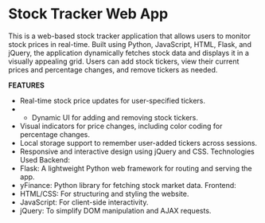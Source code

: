 # Stock Tracker Web App

This is a web-based stock tracker application that allows users to monitor stock prices in real-time. Built using Python, JavaScript, HTML, Flask, and jQuery, the application dynamically fetches stock data and displays it in a visually appealing grid. Users can add stock tickers, view their current prices and percentage changes, and remove tickers as needed.

**FEATURES**

- Real-time stock price updates for user-specified tickers.
- - Dynamic UI for adding and removing stock tickers.
- Visual indicators for price changes, including color coding for percentage changes.
- Local storage support to remember user-added tickers across sessions.
- Responsive and interactive design using jQuery and CSS.
  Technologies Used
  Backend:
- Flask: A lightweight Python web framework for routing and serving the app.
- yFinance: Python library for fetching stock market data.
  Frontend:
- HTML/CSS: For structuring and styling the website.
- JavaScript: For client-side interactivity.
- jQuery: To simplify DOM manipulation and AJAX requests.
